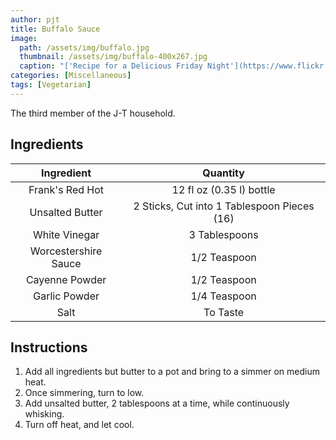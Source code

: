 ```yaml
---
author: pjt
title: Buffalo Sauce
image:
  path: /assets/img/buffalo.jpg
  thumbnail: /assets/img/buffalo-400x267.jpg
  caption: "['Recipe for a Delicious Friday Night'](https://www.flickr.com/photos/78011127@N00/4259867910) by [ginnerobot](https://www.flickr.com/photos/78011127@N00) is licensed under [CC BY-SA 2.0](https://creativecommons.org/licenses/by-sa/2.0/?ref=ccsearch&atype=rich)"
categories: [Miscellaneous]
tags: [Vegetarian]
---
```


The third member of the J-T household.

## Ingredients

| Ingredient | Quantity |
|:-:|:-:|
| Frank's Red Hot | 12 fl oz (0.35 l) bottle |
| Unsalted Butter | 2 Sticks, Cut into 1 Tablespoon Pieces (16) |
| White Vinegar | 3 Tablespoons |
| Worcestershire Sauce | 1/2 Teaspoon |
| Cayenne Powder | 1/2 Teaspoon |
| Garlic Powder | 1/4 Teaspoon |
| Salt | To Taste |

## Instructions

1. Add all ingredients but butter to a pot and bring to a simmer on medium heat.
2. Once simmering, turn to low.
3. Add unsalted butter, 2 tablespoons at a time, while continuously whisking.
4. Turn off heat, and let cool.
